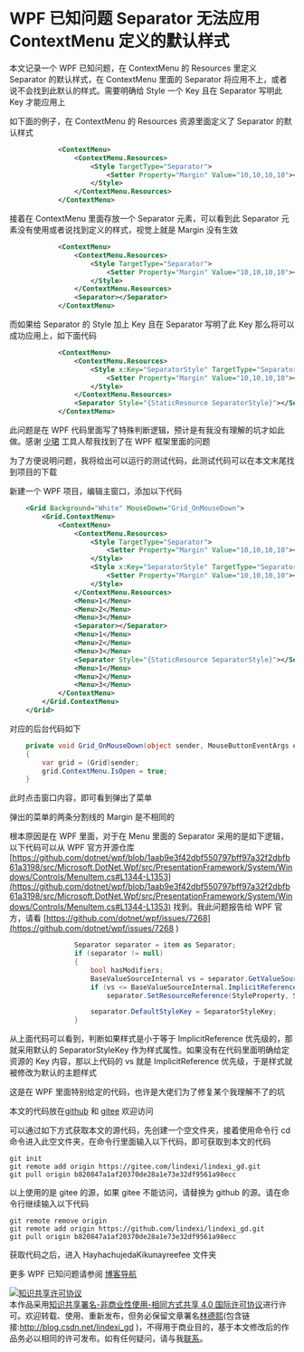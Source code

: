 
# WPF 已知问题 Separator 无法应用 ContextMenu 定义的默认样式

本文记录一个 WPF 已知问题，在 ContextMenu 的 Resources 里定义 Separator 的默认样式，在 ContextMenu 里面的 Separator 将应用不上，或者说不会找到此默认的样式。需要明确给 Style 一个 Key 且在 Separator 写明此 Key 才能应用上

<!--more-->


<!-- CreateTime:2022/11/8 20:01:49 -->


<!-- 博客 -->
<!-- 发布 -->

如下面的例子，在 ContextMenu 的 Resources 资源里面定义了 Separator 的默认样式

```xml
            <ContextMenu>
                <ContextMenu.Resources>
                    <Style TargetType="Separator">
                        <Setter Property="Margin" Value="10,10,10,10"></Setter>
                    </Style>
                </ContextMenu.Resources>
            </ContextMenu>
```

接着在 ContextMenu 里面存放一个 Separator 元素，可以看到此 Separator 元素没有使用或者说找到定义的样式，视觉上就是 Margin 没有生效

```xml
            <ContextMenu>
                <ContextMenu.Resources>
                    <Style TargetType="Separator">
                        <Setter Property="Margin" Value="10,10,10,10"></Setter>
                    </Style>
                </ContextMenu.Resources>
                <Separator></Separator>
            </ContextMenu>
```

而如果给 Separator 的 Style 加上 Key 且在 Separator 写明了此 Key 那么将可以成功应用上，如下面代码

```xml
            <ContextMenu>
                <ContextMenu.Resources>
                    <Style x:Key="SeparatorStyle" TargetType="Separator">
                        <Setter Property="Margin" Value="10,10,10,10"></Setter>
                    </Style>
                </ContextMenu.Resources>
                <Separator Style="{StaticResource SeparatorStyle}"></Separator>
            </ContextMenu>
```

此问题是在 WPF 代码里面写了特殊判断逻辑，预计是有我没有理解的坑才如此做。感谢 [少珺](https://blog.sdlsj.net/) 工具人帮我找到了在 WPF 框架里面的问题

为了方便说明问题，我将给出可以运行的测试代码，此测试代码可以在本文末尾找到项目的下载

新建一个 WPF 项目，编辑主窗口，添加以下代码

```xml
    <Grid Background="White" MouseDown="Grid_OnMouseDown">
        <Grid.ContextMenu>
            <ContextMenu>
                <ContextMenu.Resources>
                    <Style TargetType="Separator">
                        <Setter Property="Margin" Value="10,10,10,10"></Setter>
                    </Style>
                    <Style x:Key="SeparatorStyle" TargetType="Separator">
                        <Setter Property="Margin" Value="10,10,10,10"></Setter>
                    </Style>
                </ContextMenu.Resources>
                <Menu>1</Menu>
                <Menu>2</Menu>
                <Menu>3</Menu>
                <Separator></Separator>
                <Menu>1</Menu>
                <Menu>2</Menu>
                <Menu>3</Menu>
                <Separator Style="{StaticResource SeparatorStyle}"></Separator>
                <Menu>1</Menu>
                <Menu>2</Menu>
                <Menu>3</Menu>
            </ContextMenu>
        </Grid.ContextMenu>
    </Grid>
```

对应的后台代码如下

```csharp
    private void Grid_OnMouseDown(object sender, MouseButtonEventArgs e)
    {
        var grid = (Grid)sender;
        grid.ContextMenu.IsOpen = true;
    }
```

此时点击窗口内容，即可看到弹出了菜单

弹出的菜单的两条分割线的 Margin 是不相同的

根本原因是在 WPF 里面，对于在 Menu 里面的 Separator 采用的是如下逻辑，以下代码可以从 WPF 官方开源仓库 [https://github.com/dotnet/wpf/blob/1aab9e3f42dbf550797bff97a32f2dbfb61a3198/src/Microsoft.DotNet.Wpf/src/PresentationFramework/System/Windows/Controls/MenuItem.cs#L1344-L1353](https://github.com/dotnet/wpf/blob/1aab9e3f42dbf550797bff97a32f2dbfb61a3198/src/Microsoft.DotNet.Wpf/src/PresentationFramework/System/Windows/Controls/MenuItem.cs#L1344-L1353) 找到。我此问题报告给 WPF 官方，请看 [https://github.com/dotnet/wpf/issues/7268](https://github.com/dotnet/wpf/issues/7268 )

```csharp
                Separator separator = item as Separator;
                if (separator != null)
                {
                    bool hasModifiers;
                    BaseValueSourceInternal vs = separator.GetValueSource(StyleProperty, null, out hasModifiers);
                    if (vs <= BaseValueSourceInternal.ImplicitReference)
                        separator.SetResourceReference(StyleProperty, SeparatorStyleKey);

                    separator.DefaultStyleKey = SeparatorStyleKey;
                }
```

从上面代码可以看到，判断如果样式是小于等于 ImplicitReference 优先级的，那就采用默认的 SeparatorStyleKey 作为样式属性。如果没有在代码里面明确给定资源的 Key 内容，那以上代码的 vs 就是 ImplicitReference 优先级，于是样式就被修改为默认的主题样式

这是在 WPF 里面特别给定的代码，也许是大佬们为了修复某个我理解不了的坑

本文的代码放在[github](https://github.com/lindexi/lindexi_gd/tree/b820847a1af20370de28a1e73e32df9561a98ecc/HayhachujedaKikunayreefee) 和 [gitee](https://gitee.com/lindexi/lindexi_gd/tree/b820847a1af20370de28a1e73e32df9561a98ecc/HayhachujedaKikunayreefee) 欢迎访问

可以通过如下方式获取本文的源代码，先创建一个空文件夹，接着使用命令行 cd 命令进入此空文件夹，在命令行里面输入以下代码，即可获取到本文的代码

```
git init
git remote add origin https://gitee.com/lindexi/lindexi_gd.git
git pull origin b820847a1af20370de28a1e73e32df9561a98ecc
```

以上使用的是 gitee 的源，如果 gitee 不能访问，请替换为 github 的源。请在命令行继续输入以下代码

```
git remote remove origin
git remote add origin https://github.com/lindexi/lindexi_gd.git
git pull origin b820847a1af20370de28a1e73e32df9561a98ecc
```

获取代码之后，进入 HayhachujedaKikunayreefee 文件夹

更多 WPF 已知问题请参阅 [博客导航](https://blog.lindexi.com/post/%E5%8D%9A%E5%AE%A2%E5%AF%BC%E8%88%AA.html )




<a rel="license" href="http://creativecommons.org/licenses/by-nc-sa/4.0/"><img alt="知识共享许可协议" style="border-width:0" src="https://licensebuttons.net/l/by-nc-sa/4.0/88x31.png" /></a><br />本作品采用<a rel="license" href="http://creativecommons.org/licenses/by-nc-sa/4.0/">知识共享署名-非商业性使用-相同方式共享 4.0 国际许可协议</a>进行许可。欢迎转载、使用、重新发布，但务必保留文章署名[林德熙](http://blog.csdn.net/lindexi_gd)(包含链接:http://blog.csdn.net/lindexi_gd )，不得用于商业目的，基于本文修改后的作品务必以相同的许可发布。如有任何疑问，请与我[联系](mailto:lindexi_gd@163.com)。